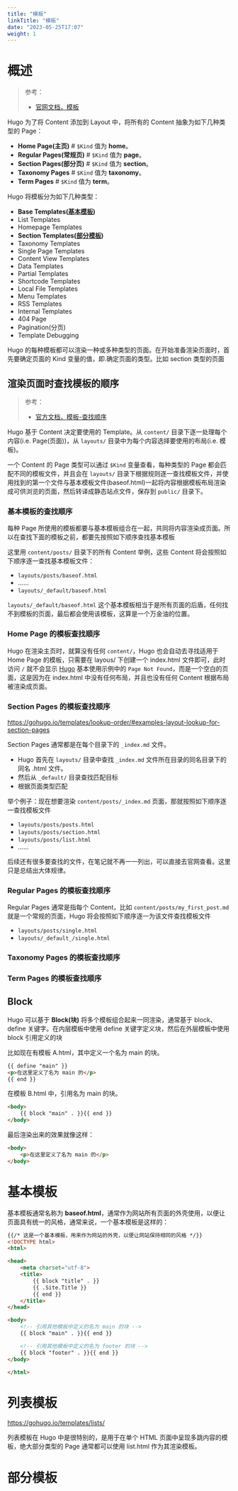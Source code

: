 ```yaml
---
title: "模板"
linkTitle: "模板"
date: "2023-05-25T17:07"
weight: 1
---
```


# 概述

> 参考：
>
> - [官网文档，模板](https://gohugo.io/templates/)

Hugo 为了将 Content 添加到 Layout 中，将所有的 Content 抽象为如下几种类型的 Page：

- **Home Page(主页)** # `$Kind` 值为 **home**。
- **Regular Pages(常规页)** # `$Kind` 值为 **page**。
- **Section Pages(部分页)** # `$Kind` 值为 **section**。
- **Taxonomy Pages** # `$Kind` 值为 **taxonomy**。
- **Term Pages** # `$Kind` 值为 **term**。

Hugo 将模板分为如下几种类型：

- **Base Templates([基本模板](#基本模板))**
- List Templates
- Homepage Templates
- **Section Templates([部分模板](#部分模板))**
- Taxonomy Templates
- Single Page Templates
- Content View Templates
- Data Templates
- Partial Templates
- Shortcode Templates
- Local File Templates
- Menu Templates
- RSS Templates
- Internal Templates
- 404 Page
- Pagination(分页)
- Template Debugging

Hugo 的每种模板都可以渲染一种或多种类型的页面。在开始准备渲染页面时，首先要确定页面的 Kind 变量的值，即.确定页面的类型。比如 section 类型的页面

## 渲染页面时查找模板的顺序

> 参考：
>
> - [官方文档，模板-查找顺序](https://gohugo.io/templates/lookup-order/)

Hugo 基于 Content 决定要使用的 Template。从 `content/` 目录下逐一处理每个内容(i.e. Page(页面))，从 `layouts/` 目录中为每个内容选择要使用的布局(i.e. 模板)。

一个 Content 的 Page 类型可以通过 `$Kind`  变量查看，每种类型的 Page 都会匹配不同的模板文件，并且会在 `layouts/` 目录下根据规则逐一查找模板文件，并使用找到的第一个文件与基本模板文件(baseof.html)一起将内容根据模板布局渲染成可供浏览的页面，然后转译成静态站点文件，保存到 `public/` 目录下。

### 基本模板的查找顺序

每种 Page 所使用的模板都要与基本模板组合在一起，共同将内容渲染成页面。所以在查找下面的模板之前，都要先按照如下顺序查找基本模板

这里用 `content/posts/` 目录下的所有 Content 举例，这些 Content 将会按照如下顺序逐一查找基本模板文件：

- `layouts/posts/baseof.html`
- ......
- `layouts/_default/baseof.html`

`layouts/_default/baseof.html` 这个基本模板相当于是所有页面的后盾，任何找不到模板的页面，最后都会使用该模板，这算是一个万金油的位置。

### Home Page 的模板查找顺序

Hugo 在渲染主页时，就算没有任何 `content/`，Hugo 也会自动去寻找适用于 Home Page 的模板，只需要在 layous/ 下创建一个 index.html 文件即可，此时访问 `/` 就不会显示 [Hugo](/docs/Web/网站搭建/Hugo/Hugo.md) 基本使用示例中的 `Page Not Found`，而是一个空白的页面，这是因为在 index.html 中没有任何布局，并且也没有任何 Content 根据布局被渲染成页面。

### Section Pages 的模板查找顺序

https://gohugo.io/templates/lookup-order/#examples-layout-lookup-for-section-pages

Section Pages 通常都是在每个目录下的 `_index.md` 文件。

- Hugo 首先在 `layouts/` 目录中查找 `_index.md` 文件所在目录的同名目录下的同名 .html 文件。
- 然后从 `_default/` 目录查找匹配目标
- 根据页面类型匹配

举个例子：现在想要渲染 `content/posts/_index.md` 页面，那就按照如下顺序逐一查找模板文件

- `layouts/posts/posts.html`
- `layouts/posts/section.html`
- `layouts/posts/list.html`
- ......

后续还有很多要查找的文件，在笔记就不再一一列出，可以直接去官网查看。这里只是总结出大体规律。

### Regular Pages 的模板查找顺序

Regular Pages 通常是指每个 Content，比如 `content/posts/my_first_post.md` 就是一个常规的页面，Hugo 将会按照如下顺序逐一为该文件查找模板文件

- `layouts/posts/single.html`
- `layouts/_default_/single.html`

### Taxonomy Pages 的模板查找顺序

### Term Pages 的模板查找顺序

## Block

Hugo 可以基于 **Block(块)** 将多个模板组合起来一同渲染，通常基于 block、define 关键字。在内层模板中使用 define 关键字定义块，然后在外层模板中使用 block 引用定义的块

比如现在有模板 A.html，其中定义一个名为 main 的块。

```html
{{ define "main" }}
<p>在这里定义了名为 main 的</p>
{{ end }}
```

在模板 B.html 中，引用名为 main 的块。

```html
<body>
    {{ block "main" . }}{{ end }}
</body>
```

最后渲染出来的效果就像这样：

```html
<body>
    <p>在这里定义了名为 main 的</p>
</body>
```


# 基本模板

基本模板通常名称为 **baseof.html**，通常作为网站所有页面的外壳使用，以便让页面具有统一的风格，通常来说，一个基本模板是这样的：

```html
{{/* 这是一个基本模板，用来作为网站的外壳，以便让网站保持相同的风格 */}}
<!DOCTYPE html>
<html>

<head>
    <meta charset="utf-8">
    <title>
        {{ block "title" . }}
        {{ .Site.Title }}
        {{ end }}
    </title>
</head>

<body>
    <!-- 引用其他模板中定义的名为 main 的块 -->
    {{ block "main" . }}{{ end }}

    <!-- 引用其他模板中定义的名为 footer 的块 -->
    {{ block "footer" . }}{{ end }}
</body>

</html>
```

# 列表模板

https://gohugo.io/templates/lists/

列表模板在 Hugo 中是很特别的，是用于在单个 HTML 页面中呈现多跳内容的模板，绝大部分类型的 Page 通常都可以使用 list.html 作为其渲染模板。

# 部分模板
